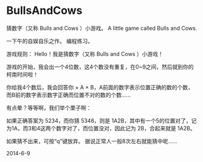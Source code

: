 BullsAndCows
============

猜数字（又称 Bulls and Cows ）小游戏。
A little game called Bulls and Cows.

一下午的自娱自乐之作。
编程练习。


游戏规则：
Hello！我是猜数字（又称 Bulls and Cows ）小游戏！

游戏的开始，我会出一个4位数，这4个数没有重复，在0~9之间，然后就到你的柯南时间啦！

你给我4个数后，我会回答你 × A × B，A前面的数字表示位置正确的数的个数，而B前的数字表示数字正确而位置不对的数的个数……

有点晕？等等啊，我们举个栗子啊：

如果正确答案为 5234，而你猜 5346，则是 1A2B，其中有一个5的位置对了，记为1A，而3和4这两个数字对了，而位置没对，因此记为 2B，合起来就是 1A2B。


如果猜不出来，可按“q”键放弃。
据说正常人一般8次左右就能猜中呢……


2014-6-9
